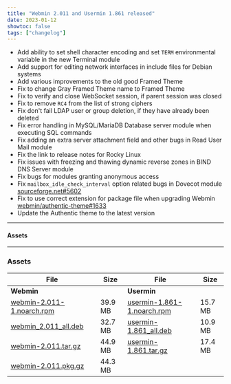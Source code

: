 ```yaml
---
title: "Webmin 2.011 and Usermin 1.861 released"
date: 2023-01-12
showtoc: false
tags: ["changelog"]
---
```


* Add ability to set shell character encoding and set `TERM` environmental variable in the new Terminal module
* Add support for editing network interfaces in include files for Debian systems
* Add various improvements to the old good Framed Theme
* Fix to change Gray Framed Theme name to Framed Theme
* Fix to verify and close WebSocket session, if parent session was closed
* Fix to remove `RC4` from the list of strong ciphers
* Fix don't fail LDAP user or group deletion, if they have already been deleted
* Fix error handling in MySQL/MariaDB Database server module when executing SQL commands
* Fix adding an extra server attachment field and other bugs in Read User Mail module
* Fix the link to release notes for Rocky Linux
* Fix issues with freezing and thawing dynamic reverse zones in BIND DNS Server module
* Fix bugs for modules granting anonymous access
* Fix `mailbox_idle_check_interval` option related bugs in Dovecot module [sourceforge.net#5602](https://sourceforge.net/p/webadmin/bugs/5602/)
* Fix to use correct extension for package file when upgrading Webmin [webmin/authentic-theme#1633](https://github.com/webmin/authentic-theme/issues/1633)
* Update the Authentic theme to the latest version

---

#### Assets

---

### Assets

| File                       | Size | File                       | Size |
| -------------------------- | -----| -------------------------- | ---- |
| **Webmin**                 |      | **Usermin**                |      |
|[webmin-2.011-1.noarch.rpm](https://github.com/webmin/webmin/releases/download/2.011/webmin-2.011-1.noarch.rpm) | 39.9 MB | [usermin-1.861-1.noarch.rpm](https://github.com/webmin/usermin/releases/download/1.861/usermin-1.861-1.noarch.rpm) | 15.7 MB |
|[webmin_2.011_all.deb](https://github.com/webmin/webmin/releases/download/2.011/webmin_2.011_all.deb)           | 32.7 MB | [usermin-1.861_all.deb](https://github.com/webmin/usermin/releases/download/1.861/usermin_1.861_all.deb)           | 10.9 MB |
|[webmin-2.011.tar.gz](https://github.com/webmin/webmin/releases/download/2.011/webmin-2.011.tar.gz)             | 44.9 MB | [usermin-1.861.tar.gz](https://github.com/webmin/usermin/releases/download/1.861/usermin-1.861.tar.gz)             | 17.4 MB |
|[webmin-2.011.pkg.gz](https://github.com/webmin/webmin/releases/download/2.011/webmin-2.011.pkg.gz)             | 44.3 MB | | |
